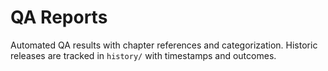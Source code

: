 # QA Reports

Automated QA results with chapter references and categorization.
Historic releases are tracked in `history/` with timestamps and outcomes.
